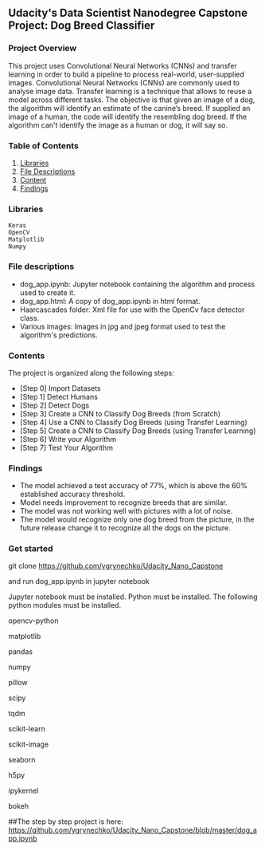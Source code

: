 ## Udacity's Data Scientist Nanodegree Capstone Project: Dog Breed Classifier

### Project Overview

This project uses Convolutional Neural Networks (CNNs) and transfer learning in order to build a pipeline to process real-world, user-supplied images. Convolutional Neural Networks (CNNs) are commonly used to analyse image data. Transfer learning is a technique that allows to reuse a model across different tasks. The objective is that given an image of a dog, the algorithm will identify an estimate of the canine’s breed. If supplied an image of a human, the code will identify the resembling dog breed. If the algorithm can't identify the image as a human or dog, it will say so.

### Table of Contents

1. [Libraries](#libraries)
2. [File Descriptions](#files)
3. [Content](#contents)
4. [Findings](#findings)

### Libraries <a name="libraries"></a>

    Keras
    OpenCV
    Matplotlib
    Numpy

### File descriptions <a name="files"></a>

* dog_app.ipynb: Jupyter notebook containing the algorithm and process used to create it.
* dog_app.html: A copy of dog_app.ipynb in html format.
* Haarcascades folder: Xml file for use with the OpenCv face detector class.
* Various images: Images in jpg and jpeg format used to test the algorithm's predictions.


### Contents <a name="contents"></a>

The project is organized along the following steps:

* [Step 0] Import Datasets
* [Step 1] Detect Humans
* [Step 2] Detect Dogs
* [Step 3] Create a CNN to Classify Dog Breeds (from Scratch)
* [Step 4] Use a CNN to Classify Dog Breeds (using Transfer Learning)
* [Step 5] Create a CNN to Classify Dog Breeds (using Transfer Learning)
* [Step 6] Write your Algorithm
* [Step 7] Test Your Algorithm

### Findings <a name="findings"></a>

* The model achieved a test accuracy of 77%, which is above the 60% established accuracy threshold.
* Model needs improvement to recognize breeds that are similar. 
* The model was not working well with pictures with a lot of noise. 
* The model would recognize only one dog breed from the picture, in the future release change it to recognize all the dogs on the picture.

### Get started <a name="Get started"></a>

git clone https://github.com/ygrynechko/Udacity_Nano_Capstone

and run dog_app.ipynb in jupyter notebook


Jupyter notebook must be installed. Python must be installed. The following python modules must be installed.

opencv-python


matplotlib

pandas

numpy

pillow

scipy

tqdm

scikit-learn

scikit-image

seaborn

h5py

ipykernel

bokeh


##The step by step project is here: https://github.com/ygrynechko/Udacity_Nano_Capstone/blob/master/dog_app.ipynb
